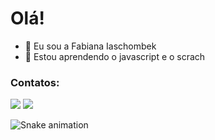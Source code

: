 # Olá!

- 👋 Eu sou a Fabiana Iaschombek 
- 🦚 Estou aprendendo o javascript e o scrach


### Contatos:

<div>
<a href="https://instagram.com/fabi.iaschombek" target="_blank"><img src="https://img.shields.io/badge/-Instagram-%23E4405F?style=for-the-badge&logo=instagram&logoColor=white" target="_blank"></a>
<a href = "mailto:fabiana.iaschombek.costa@escola.pr.gov.br"><img src="https://img.shields.io/badge/Gmail-D14836?style=for-the-badge&logo=gmail&logoColor=white" target="_blank"></a> 
</div>

![Snake animation](https://github.com/iaschombek/fabiana/blob/output/github-contribution-grid-snake.svg)
